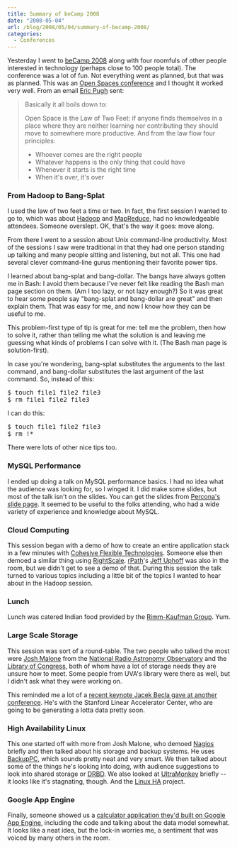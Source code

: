 ```yaml
---
title: Summary of beCamp 2008
date: "2008-05-04"
url: /blog/2008/05/04/summary-of-becamp-2008/
categories:
  - Conferences
---
```

Yesterday I went to [beCamp 2008](http://barcamp.org/beCamp2008) along with four roomfuls of other people interested in technology (perhaps close to 100 people total). The conference was a lot of fun. Not everything went as planned, but that was as planned. This was an [Open Spaces conference](http://martinfowler.com/bliki/OpenSpace.html) and I thought it worked very well. From an email [Eric Pugh](http://www.opensourceconnections.com/) sent:

> Basically it all boils down to:
> 
> Open Space is the Law of Two Feet: if anyone finds themselves in a place where they are neither learning nor contributing they should move to somewhere more productive. And from the law flow four principles:
> 
> *   Whoever comes are the right people
> *   Whatever happens is the only thing that could have
> *   Whenever it starts is the right time
> *   When it's over, it's over

### From Hadoop to Bang-Splat

I used the law of two feet a time or two. In fact, the first session I wanted to go to, which was about [Hadoop](http://hadoop.apache.org/core/) and [MapReduce](http://labs.google.com/papers/mapreduce.html), had no knowledgeable attendees. Someone overslept. OK, that's the way it goes: move along.

From there I went to a session about Unix command-line productivity. Most of the sessions I saw were traditional in that they had one person standing up talking and many people sitting and listening, but not all. This one had several clever command-line gurus mentioning their favorite power tips.

I learned about bang-splat and bang-dollar. The bangs have always gotten me in Bash: I avoid them because I've never felt like reading the Bash man page section on them. (Am I too lazy, or not lazy enough?) So it was great to hear some people say "bang-splat and bang-dollar are great" and then explain them. That was easy for me, and now I know how they can be useful to me.

This problem-first type of tip is great for me: tell me the problem, then how to solve it, rather than telling me what the solution is and leaving me guessing what kinds of problems I can solve with it. (The Bash man page is solution-first).

In case you're wondering, bang-splat substitutes the arguments to the last command, and bang-dollar substitutes the last argument of the last command. So, instead of this:

<pre>$ touch file1 file2 file3
$ rm file1 file2 file3</pre>

I can do this:

<pre>$ touch file1 file2 file3
$ rm !*</pre>

There were lots of other nice tips too.

### MySQL Performance

I ended up doing a talk on MySQL performance basics. I had no idea what the audience was looking for, so I winged it. I did make some slides, but most of the talk isn't on the slides. You can get the slides from [Percona's slide page](http://www.percona.com/presentations.html). It seemed to be useful to the folks attending, who had a wide variety of experience and knowledge about MySQL.

### Cloud Computing

This session began with a demo of how to create an entire application stack in a few minutes with [Cohesive Flexible Technologies](http://www.cohesiveft.com/). Someone else then demoed a similar thing using [RightScale](http://www.rightscale.com/). [rPath](http://www.rpath.com/)'s [Jeff Uphoff](http://blogs.conary.com/index.php/juphoff) was also in the room, but we didn't get to see a demo of that. During this session the talk turned to various topics including a little bit of the topics I wanted to hear about in the Hadoop session.

### Lunch

Lunch was catered Indian food provided by the [Rimm-Kaufman Group](http://www.rimmkaufman.com/). Yum.

### Large Scale Storage

This session was sort of a round-table. The two people who talked the most were [Josh Malone](http://www.cv.nrao.edu/~jmalone/) from the [National Radio Astronomy Observatory](http://www.nrao.edu/) and the [Library of Congress](http://www.loc.gov/), both of whom have a lot of storage needs they are unsure how to meet. Some people from UVA's library were there as well, but I didn't ask what they were working on.

This reminded me a lot of a [recent keynote Jacek Becla gave at another conference](http://en.oreilly.com/mysql2008/public/schedule/detail/1865). He's with the Stanford Linear Accelerator Center, who are going to be generating a lotta data pretty soon.

### High Availability Linux

This one started off with more from Josh Malone, who demoed [Nagios](http://www.nagios.org/) briefly and then talked about his storage and backup systems. He uses [BackupPC](http://backuppc.sourceforge.net/), which sounds pretty neat and very smart. We then talked about some of the things he's looking into doing, with audience suggestions to look into shared storage or [DRBD](http://www.drbd.org/). We also looked at [UltraMonkey](http://www.ultramonkey.org/) briefly -- it looks like it's stagnating, though. And the [Linux HA](http://linux-ha.org/) project.

### Google App Engine

Finally, someone showed us a [calculator application they'd built on Google App Engine](http://gi89.appspot.com/), including the code and talking about the data model somewhat. It looks like a neat idea, but the lock-in worries me, a sentiment that was voiced by many others in the room.


